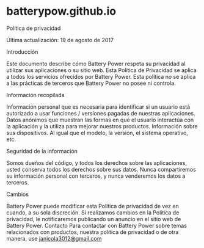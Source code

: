 # batterypow.github.io
Política de privacidad

Última actualización: 19 de agosto de 2017

Introducción

Este documento describe cómo Battery Power respeta su privacidad al utilizar sus aplicaciones o su sitio web. Esta Política de Privacidad se aplica a todos los servicios ofrecidos por Battery Power. Esta política no se aplica a las prácticas de terceros que Battery Power no posee ni controla.

Información recopilada

Información personal que es necesaria para identificar si un usuario está autorizado a usar funciones / versiones pagadas de nuestras aplicaciones. Datos anónimos que muestran las formas en que el usuario interactúa con la aplicación y la utiliza para mejorar nuestros productos. Información sobre sus dispositivos. Al igual que el modelo, la versión, el sistema operativo, etc.

Seguridad de la información

Somos dueños del código, y todos los derechos sobre las aplicaciones, usted conserva todos los derechos sobre sus datos. Nunca compartiremos su información personal con terceros, y nunca venderemos los datos a terceros.

Cambios

Battery Power puede modificar esta Política de privacidad de vez en cuando, a su sola discreción. Si realizamos cambios en la Política de privacidad, le notificaremos publicando un anuncio en el sitio web de Battery Power. Contacto Para contactar con Battery Power sobre temas relacionados con productos, nuestra política de privacidad o de otra manera, use janicola3012@gmail.com
